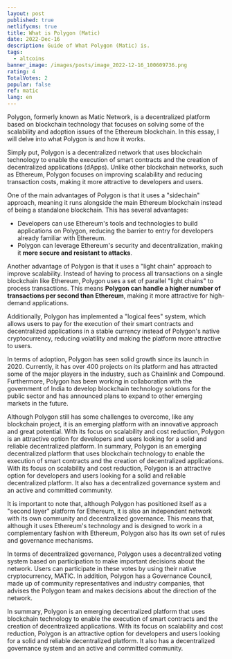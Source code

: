```yaml
---
layout: post
published: true
netlifycms: true
title: What is Polygon (Matic)
date: 2022-Dec-16
description: Guide of What Polygon (Matic) is.
tags:
  - altcoins
banner_image: /images/posts/image_2022-12-16_100609736.png
rating: 4
TotalVotes: 2
popular: false
ref: matic
lang: en
---
```

Polygon, formerly known as Matic Network, is a decentralized platform based on blockchain technology that focuses on solving some of the scalability and adoption issues of the Ethereum blockchain. In this essay, I will delve into what Polygon is and how it works.

Simply put, Polygon is a decentralized network that uses blockchain technology to enable the execution of smart contracts and the creation of decentralized applications (dApps). Unlike other blockchain networks, such as Ethereum, Polygon focuses on improving scalability and reducing transaction costs, making it more attractive to developers and users.

One of the main advantages of Polygon is that it uses a "sidechain" approach, meaning it runs alongside the main Ethereum blockchain instead of being a standalone blockchain. This has several advantages:

* Developers can use Ethereum's tools and technologies to build applications on Polygon, reducing the barrier to entry for developers already familiar with Ethereum. 
* Polygon can leverage Ethereum's security and decentralization, making it **more secure and resistant to attacks**.

Another advantage of Polygon is that it uses a "light chain" approach to improve scalability. Instead of having to process all transactions on a single blockchain like Ethereum, Polygon uses a set of parallel "light chains" to process transactions. This means **Polygon can handle a higher number of transactions per second than Ethereum**, making it more attractive for high-demand applications.

Additionally, Polygon has implemented a "logical fees" system, which allows users to pay for the execution of their smart contracts and decentralized applications in a stable currency instead of Polygon's native cryptocurrency, reducing volatility and making the platform more attractive to users.

In terms of adoption, Polygon has seen solid growth since its launch in 2020. Currently, it has over 400 projects on its platform and has attracted some of the major players in the industry, such as Chainlink and Compound. Furthermore, Polygon has been working in collaboration with the government of India to develop blockchain technology solutions for the public sector and has announced plans to expand to other emerging markets in the future.

Although Polygon still has some challenges to overcome, like any blockchain project, it is an emerging platform with an innovative approach and great potential. With its focus on scalability and cost reduction, Polygon is an attractive option for developers and users looking for a solid and reliable decentralized platform. In summary, Polygon is an emerging decentralized platform that uses blockchain technology to enable the execution of smart contracts and the creation of decentralized applications. With its focus on scalability and cost reduction, Polygon is an attractive option for developers and users looking for a solid and reliable decentralized platform. It also has a decentralized governance system and an active and committed community.

It is important to note that, although Polygon has positioned itself as a "second layer" platform for Ethereum, it is also an independent network with its own community and decentralized governance. This means that, although it uses Ethereum's technology and is designed to work in a complementary fashion with Ethereum, Polygon also has its own set of rules and governance mechanisms.

In terms of decentralized governance, Polygon uses a decentralized voting system based on participation to make important decisions about the network. Users can participate in these votes by using their native cryptocurrency, MATIC. In addition, Polygon has a Governance Council, made up of community representatives and industry companies, that advises the Polygon team and makes decisions about the direction of the network.

In summary, Polygon is an emerging decentralized platform that uses blockchain technology to enable the execution of smart contracts and the creation of decentralized applications. With its focus on scalability and cost reduction, Polygon is an attractive option for developers and users looking for a solid and reliable decentralized platform. It also has a decentralized governance system and an active and committed community.